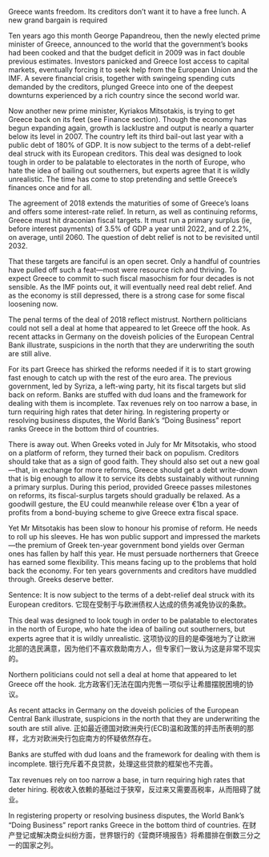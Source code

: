 Greece wants freedom. Its creditors don’t want it to have a free lunch. A new grand bargain is required

Ten years ago this month George Papandreou, then the newly elected prime minister of Greece, announced to the world that the government’s books had been cooked and that the budget deficit in 2009 was in fact double previous estimates. Investors panicked and Greece lost access to capital markets, eventually forcing it to seek help from the European Union and the IMF. A severe financial crisis, together with swingeing spending cuts demanded by the creditors, plunged Greece into one of the deepest downturns experienced by a rich country since the second world war.

Now another new prime minister, Kyriakos Mitsotakis, is trying to get Greece back on its feet (see Finance section). Though the economy has begun expanding again, growth is lacklustre and output is nearly a quarter below its level in 2007. The country left its third bail-out last year with a public debt of 180% of GDP. It is now subject to the terms of a debt-relief deal struck with its European creditors. This deal was designed to look tough in order to be palatable to electorates in the north of Europe, who hate the idea of bailing out southerners, but experts agree that it is wildly unrealistic. The time has come to stop pretending and settle Greece’s finances once and for all.

The agreement of 2018 extends the maturities of some of Greece’s loans and offers some interest-rate relief. In return, as well as continuing reforms, Greece must hit draconian fiscal targets. It must run a primary surplus (ie, before interest payments) of 3.5% of GDP a year until 2022, and of 2.2%, on average, until 2060. The question of debt relief is not to be revisited until 2032.

That these targets are fanciful is an open secret. Only a handful of countries have pulled off such a feat—most were resource rich and thriving. To expect Greece to commit to such fiscal masochism for four decades is not sensible. As the IMF points out, it will eventually need real debt relief. And as the economy is still depressed, there is a strong case for some fiscal loosening now.

The penal terms of the deal of 2018 reflect mistrust. Northern politicians could not sell a deal at home that appeared to let Greece off the hook. As recent attacks in Germany on the doveish policies of the European Central Bank illustrate, suspicions in the north that they are underwriting the south are still alive.

For its part Greece has shirked the reforms needed if it is to start growing fast enough to catch up with the rest of the euro area. The previous government, led by Syriza, a left-wing party, hit its fiscal targets but slid back on reform. Banks are stuffed with dud loans and the framework for dealing with them is incomplete. Tax revenues rely on too narrow a base, in turn requiring high rates that deter hiring. In registering property or resolving business disputes, the World Bank’s “Doing Business” report ranks Greece in the bottom third of countries.

There is away out. When Greeks voted in July for Mr Mitsotakis, who stood on a platform of reform, they turned their back on populism. Creditors should take that as a sign of good faith. They should also set out a new goal—that, in exchange for more reforms, Greece should get a debt write-down that is big enough to allow it to service its debts sustainably without running a primary surplus. During this period, provided Greece passes milestones on reforms, its fiscal-surplus targets should gradually be relaxed. As a goodwill gesture, the EU could meanwhile release over €1bn a year of profits from a bond-buying scheme to give Greece extra fiscal space.

Yet Mr Mitsotakis has been slow to honour his promise of reform. He needs to roll up his sleeves. He has won public support and impressed the markets—the premium of Greek ten-year government bond yields over German ones has fallen by half this year. He must persuade northerners that Greece has earned some flexibility. This means facing up to the problems that hold back the economy. For ten years governments and creditors have muddled through. Greeks deserve better.

Sentence:
It is now subject to the terms of a debt-relief deal struck with its European creditors.
它现在受制于与欧洲债权人达成的债务减免协议的条款。

This deal was designed to look tough in order to be palatable to electorates in the north of Europe, who hate the idea of bailing out southerners, but experts agree that it is wildly unrealistic.
这项协议的目的是牵强地为了让欧洲北部的选民满意，因为他们不喜欢救助南方人，但专家们一致认为这是非常不现实的。

Northern politicians could not sell a deal at home that appeared to let Greece off the hook.
北方政客们无法在国内兜售一项似乎让希腊摆脱困境的协议。

As recent attacks in Germany on the doveish policies of the European Central Bank illustrate, suspicions in the north that they are underwriting the south are still alive.
正如最近德国对欧洲央行(ECB)温和政策的抨击所表明的那样，北方对欧洲央行包庇南方的怀疑依然存在。

Banks are stuffed with dud loans and the framework for dealing with them is incomplete.
银行充斥着不良贷款，处理这些贷款的框架也不完善。

Tax revenues rely on too narrow a base, in turn requiring high rates that deter hiring.
税收收入依赖的基础过于狭窄，反过来又需要高税率，从而阻碍了就业。

In registering property or resolving business disputes, the World Bank’s “Doing Business” report ranks Greece in the bottom third of countries.
在财产登记或解决商业纠纷方面，世界银行的《营商环境报告》将希腊排在倒数三分之一的国家之列。